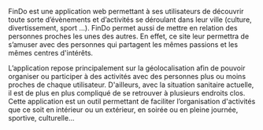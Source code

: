 FinDo est une application web permettant à ses utilisateurs de découvrir toute sorte d’évènements et d’activités se déroulant dans leur ville (culture, divertissement, sport …).  FinDo permet aussi de mettre en relation des personnes proches les unes des autres. En effet, ce site leur permettra de s’amuser avec des personnes qui partagent les mêmes passions et les mêmes centres d'intérêts.



L’application repose principalement sur la géolocalisation afin de pouvoir organiser ou participer à des activités avec des personnes plus ou moins proches de chaque utilisateur. D'ailleurs, avec la situation sanitaire actuelle, il est de plus en plus compliqué de se retrouver à plusieurs endroits clos. Cette application est un outil permettant de faciliter l’organisation d'activités que ce soit en intérieur ou un extérieur, en soirée ou en pleine journée, sportive, culturelle...  
